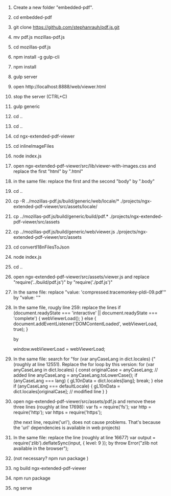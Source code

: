 1.  Create a new folder "embedded-pdf".
2.  cd embedded-pdf
3.  git clone https://github.com/stephanrauh/pdf.js.git
4.  mv pdf.js mozillas-pdf.js
5.  cd mozillas-pdf.js
6.  npm install -g gulp-cli
7.  npm install
8.  gulp server
9.  open http://localhost:8888/web/viewer.html
10. stop the server (CTRL+C)
11. gulp generic
12. cd ..
13. cd ..
14. cd ngx-extended-pdf-viewer
15. cd inlineImageFiles
16. node index.js
17. open ngx-extended-pdf-viewer/src/lib/viewer-with-images.css and replace the first "html" by ".html"
18. in the same file: replace the first and the second "body" by ".body"
19. cd ..
20. cp -R ../mozillas-pdf.js/build/generic/web/locale/\* ./projects/ngx-extended-pdf-viewer/src/assets/locale/
21. cp ../mozillas-pdf.js/build/generic/build/pdf.\* ./projects/ngx-extended-pdf-viewer/src/assets
22. cp ../mozillas-pdf.js/build/generic/web/viewer.js ./projects/ngx-extended-pdf-viewer/src/assets
23. cd convertI18nFilesToJson
24. node index.js
25. cd ..
26. open ngx-extended-pdf-viewer/src/assets/viewer.js and replace "require('../build/pdf.js')" by "require('./pdf.js')"
27. In the same file: replace "value: 'compressed.tracemonkey-pldi-09.pdf'" by "value: ''"
28. In the same file, rougly line 259: replace the lines
    if (document.readyState === 'interactive' || document.readyState === 'complete') {
    webViewerLoad();
    } else {
    document.addEventListener('DOMContentLoaded', webViewerLoad, true);
    }

    by

    window.webViewerLoad = webViewerLoad;

29. In the same file: search for "for (var anyCaseLang in dict.locales) {" (roughly at line 12551). Replace the for loop by this version:
    for (var anyCaseLang in dict.locales) {
    const originalCase = anyCaseLang; // added line
    anyCaseLang = anyCaseLang.toLowerCase();
    if (anyCaseLang === lang) {
    gL10nData = dict.locales[lang];
    break;
    } else if (anyCaseLang === defaultLocale) {
    gL10nData = dict.locales[originalCase]; // modified line
    }
    }

30. open ngx-extended-pdf-viewer/src/assets/pdf.js and remove these three lines (roughly at line 17698):
    var fs = require('fs');
    var http = require('http');
    var https = require('https');

    (the next line, require('url'), does not cause problems. That's because the 'url' dependencies is available in web projects)

31. In the same file: replace the line (roughly at line 16677)
    var output = require('zlib').deflateSync(input, { level: 9 });
    by
    throw Error("zlib not available in the browser");

32. (not necessary? npm run package )
33. ng build ngx-extended-pdf-viewer
34. npm run package
35. ng serve
